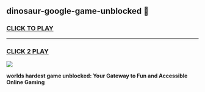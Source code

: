 
## dinosaur-google-game-unblocked 👋
<h3>
<a href="https://premium.freeplayer.one?title=dinosaur-google-game-unblocked&ref=14F">CLICK TO PLAY</a></h3>
<hr>

<h3>
<a href="https://premium.freeplayer.one?title=dinosaur-google-game-unblocked&ref=14F">CLICK 2 PLAY</a>
  
</h3>

<a href="https://premium.freeplayer.one?title=dinosaur-google-game-unblocked&ref=12F/"><img src="https://clearcache.store/games.png"></a>


**worlds hardest game unblocked: Your Gateway to Fun and Accessible Online Gaming**

